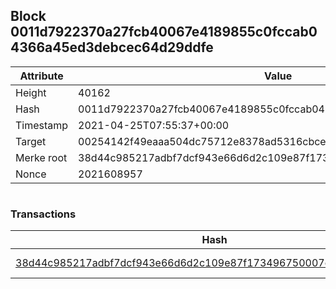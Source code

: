 ## Block 0011d7922370a27fcb40067e4189855c0fccab04366a45ed3debcec64d29ddfe

Attribute | Value
--- | ---
Height | 40162
Hash | 0011d7922370a27fcb40067e4189855c0fccab04366a45ed3debcec64d29ddfe
Timestamp | 2021-04-25T07:55:37+00:00
Target | 00254142f49eaaa504dc75712e8378ad5316cbcead634704b3734b6271167cc4
Merke root | 38d44c985217adbf7dcf943e66d6d2c109e87f173496750007c669e5487b9338
Nonce | 2021608957

```

```

### Transactions

Hash | Amount
--- | ---
[38d44c985217adbf7dcf943e66d6d2c109e87f173496750007c669e5487b9338](38d44c985217adbf7dcf943e66d6d2c109e87f173496750007c669e5487b9338.md) | 10.00000000 SKEPTI 
